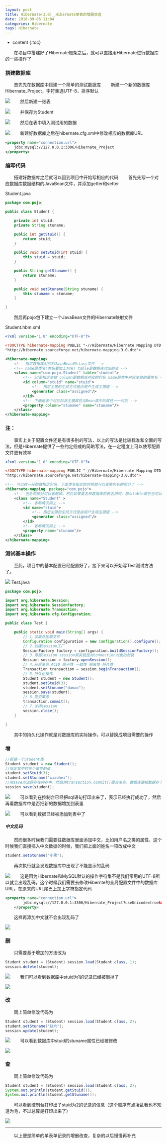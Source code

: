```yaml
---
layout: post
title: Hibernate(3.0)＿Hibernate单表的增删改查
date: 2016-09-06 11:04
categories: Hibernate
tags: Hibernate
---
```


* content
{:toc}

　　在项目中搭建好了Hibernate框架之后，就可以直接用Hibernate进行数据库的一些操作了
### 搭建数据库
　　首先先在数据库中搭建一个简单的测试数据库
　　新建一个新的数据库Hibernate_Project，字符集选UTF-8，排序默认

![](http://upload-images.jianshu.io/upload_images/1796819-70d4c2462c337027.png?imageMogr2/auto-orient/strip%7CimageView2/2/w/1240)
　　然后新建一张表

![](http://upload-images.jianshu.io/upload_images/1796819-0010816b56f04b7c.png?imageMogr2/auto-orient/strip%7CimageView2/2/w/1240)
　　并保存为Student

![](http://upload-images.jianshu.io/upload_images/1796819-6d189d9d55d6aa89.png?imageMogr2/auto-orient/strip%7CimageView2/2/w/1240)
　　然后在表中填入测试用的数据

![](http://upload-images.jianshu.io/upload_images/1796819-c694e572cc614b59.png?imageMogr2/auto-orient/strip%7CimageView2/2/w/1240)
　　新建好数据库之后在hibernate.cfg.xml中修改相应的数据库URL
```xml
<property name="connection.url">
    jdbc:mysql://127.0.0.1:3306/Hibernate_Project
</property>
```
### 编写代码
　　搭建好数据库之后就可以回到项目中开始写相应的代码
　　首先先写一个对应数据库数据结构的JavaBean文件，并添加getter和setter

Student.java
```java
package com.pojo;

public class Student {

    private int stuid;
    private String stuname;

    public int getStuid() {
        return stuid;
    }

    public void setStuid(int stuid) {
        this.stuid = stuid;
    }

    public String getStuname() {
        return stuname;
    }

    public void setStuname(String stuname) {
        this.stuname = stuname;
    }

}
```
　　然后再pojo包下建立一个JavaBean文件的Hibernate映射文件

Student.hbm.xml
```xml
<?xml version="1.0" encoding="UTF-8"?>

<!DOCTYPE hibernate-mapping PUBLIC "-//Hibernate/Hibernate Mapping DTD 3.0//EN"
"http://hibernate.sourceforge.net/hibernate-mapping-3.0.dtd">

<hibernate-mapping>
    <!-- 指定数据库对应的JavaBean的class文件 -->
    <!-- name是类名(类名要加上包名) table是数据库对应的表 -->
    <class name="com.pojo.Student" table="student">
        <!-- id是指定主键 column是数据库对应的列名 name是类中对应主键的属性名 -->
        <id column="stuid" name="stuid">
            <!-- 指定主键的生成方式是由用户生成主键值 -->
            <generator class="assigned"/>
        </id>
        <!-- 下面是各个对应的非主键属性与Bean类中的属性一一对应 -->
        <property column="stuname" name="stuname"/>
    </class>
</hibernate-mapping>
```
### 注：
　　事实上关于配置文件还是有很多别的写法，以上的写法是比较标准和全面的写法，但是Hibernate提供了一些约定俗成的简略写法，在一定程度上可以使写配置文件更有效率
```xml
<?xml version="1.0" encoding="UTF-8"?>

<!DOCTYPE hibernate-mapping PUBLIC "-//Hibernate/Hibernate Mapping DTD 3.0//EN"
"http://hibernate.sourceforge.net/hibernate-mapping-3.0.dtd">

<!-- 可以在一开始就指定包名，下面类名指定的时候就可以省略包名的部分了 -->
<hibernate-mapping　package="com.pojo">
    <!-- 包名的部分可以省略掉，然后如果类名和数据库的表名相同，那么table属性也可以省略 -->
    <class name="Student" >
        <!-- 省略情况同上 -->
        <id name="stuid">
            <!-- 指定主键的生成方式是由用户生成主键值 -->
            <generator class="assigned"/>
        </id>
        <!-- 省略情况同上 -->
        <property name="stuname"/>
    </class>
</hibernate-mapping>
```
### 测试基本操作
　　至此，项目中的基本配置已经配置好了，接下来可以开始写Test测试方法了。

![](http://upload-images.jianshu.io/upload_images/1796819-f5e3112f0b4e118a.png?imageMogr2/auto-orient/strip%7CimageView2/2/w/1240)
Test.java
```java
package com.pojo;

import org.hibernate.Session;
import org.hibernate.SessionFactory;
import org.hibernate.Transaction;
import org.hibernate.cfg.Configuration;

public class Test {

    public static void main(String[] args) {
        // 1.读取总配置文件
        Configuration configuration = new Configuration().configure();
        // 2.创建Session工厂
        SessionFactory factory = configuration.buildSessionFactory();
        // 3.得到Session session其实就是对connection对象的封装
        Session session = factory.openSession();
        // 4.开启事务 ACID 原子性 一致性 隔离性 持久性
        Transaction transaction = session.beginTransaction();
        // 5.持久化操作
        Student student = new Student();
        student.setStuid(3);
        student.setStuname("damao");
        session.save(student);
        // 6.提交事务
        transaction.commit();
        // 7.关闭session
        session.close();
    }

}
```
　　其中的持久化操作就是对数据库的实际操作，可以替换成项目需要的操作
### 增
```java
//新建一个Student类
Student student = new Student();
//指定其中的各个属性的值
student.setStuid(3);
student.setStuname("xiaohei");
//用save方法保存在内存中，然后用transaction.commit()提交事务，数据库便把数据存下来了
session.save(student);
```

![](http://upload-images.jianshu.io/upload_images/1796819-3aad27f7e8332413.png?imageMogr2/auto-orient/strip%7CimageView2/2/w/1240)
　　可以看到在控制台已经把sql语句打印出来了，表示已经执行成功了，然后再看数据库中是否把新的数据增加到表里

![](http://upload-images.jianshu.io/upload_images/1796819-b65827c82d62a001.png?imageMogr2/auto-orient/strip%7CimageView2/2/w/1240)
　　可以看到数据已经被添加到表中了
##### 中文乱码
　　然而很多时候我们需要往数据库里面添加中文，比如用户名之类的属性，这个时候我们直接插入中文数据的时候，我们把上面的姓名一项改成中文
```java
student.setStuname("小黑");
```
　　再次执行就会发现数据库中出现了不能显示的乱码

![](http://upload-images.jianshu.io/upload_images/1796819-f958ef2d60c33a94.png?imageMogr2/auto-orient/strip%7CimageView2/2/w/1240)
　　这是因为Hibernate和MySQL默认的操作字符集不是我们常用的UTF-8所以就会出现乱码，这个时候我们需要去修改Hibernte的全局配置文件中的数据库URL，在原来的URL尾巴上加上字符指定代码
```xml
<property name="connection.url">
        jdbc:mysql://127.0.0.1:3306/Hibernate_Project?useUnicode=true&characterEncoding=UTF-8
    </property>
```
　　这样再添加中文就不会出现乱码了

![](http://upload-images.jianshu.io/upload_images/1796819-d7018f6f27ca3667.png?imageMogr2/auto-orient/strip%7CimageView2/2/w/1240)
### 删
　　只需要基于增加的方法改为
```java
Student student = (Student) session.load(Student.class, 1);
session.delete(student);
```

![](http://upload-images.jianshu.io/upload_images/1796819-246cf524eabb00f0.png?imageMogr2/auto-orient/strip%7CimageView2/2/w/1240)
　　我们可以看到数据库中stuid为1的记录已经被删掉了

![](http://upload-images.jianshu.io/upload_images/1796819-7389a5b4fa5f4282.png?imageMogr2/auto-orient/strip%7CimageView2/2/w/1240)
### 改
　　同上简单修改代码为
```java
Student student = (Student) session.load(Student.class, 2);
student.setStuname("赵六");
session.update(student);
```

![](http://upload-images.jianshu.io/upload_images/1796819-d6eb5ca04c97fd77.png?imageMogr2/auto-orient/strip%7CimageView2/2/w/1240)
　　可以看到数据库中stuid的stuname属性已经被修改

![](http://upload-images.jianshu.io/upload_images/1796819-2bec65e13aec684e.png?imageMogr2/auto-orient/strip%7CimageView2/2/w/1240)
### 查
　　同上简单修改代码为
```java
Student student = (Student) session.load(Student.class, 2);
System.out.println(student.getStuid());
System.out.println(student.getStuname());
```
　　可以看到控制台打印出了stuid为2的记录的信息（这个顺序有点凌乱我也不知道为毛，不过总算是打印出来了）

![](http://upload-images.jianshu.io/upload_images/1796819-d281a94f21e0610f.png?imageMogr2/auto-orient/strip%7CimageView2/2/w/1240)

---
　　以上便是简单的单表单记录的增删改查，复杂的以后慢慢再补充
